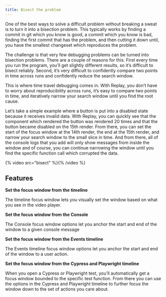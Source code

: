 ```yaml
---
title: Bisect the problem
---
```


One of the best ways to solve a difficult problem without breaking a sweat is to turn it into a bisection problem. This typically works by finding a commit in git which you know is good, a commit which you know is bad, finding the first commit that has the problem, and then cutting it down until, you have the smallest changeset which reproduces the problem.

The challenge is that very few debugging problems can be turned into bisection problems. There are a couple of reasons for this. First every time you run the program, you’ll get slightly different results, so it’s difficult to bisect reliably. Second, it’s very difficult to confidently compare two points in time across runs and confidently reduce the search window.

This is where time travel debugging comes in. With Replay, you don’t have to worry about reproducibility across runs, it’s easy to compare two points in time, and iteratively narrow your search window until you find the root cause.

Let’s take a simple example where a button is put into a disabled state because it receives invalid data. With Replay, you can quickly see that the component which rendered the button was rendered 20 times and that the button became disabled on the 15th render. From there, you can set the start of the focus window at the 14th render, the end at the 15th render, and narrow your search window to the small slice in time. And from there, all of the console logs that you add will only show messages from inside the window and of course, you can continue narrowing the window until you find the specific function call which corrupted the data.

{% video src="bisect" %}{% /video %}

## Features

**Set the focus window from the timeline**

The timeline focus window lets you visually set the window based on what you see in the video player.

**Set the focus window from the Console**

The Console focus window options let you anchor the start and end of the window to a given console message

**Set the focus window from the Events timeline**

The Events timeline focus window options let you anchor the start and end of the window to a user action.

**Set the focus window from the Cypress and Playwright timeline**

When you open a Cypress or Playwright test, you’ll automatically get a focus window bounded to the specific test function. From there you can use the options in the Cypress and Playwright timeline to further focus the window down to the set of actions you care about.
